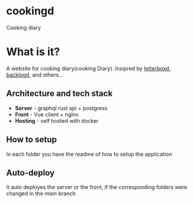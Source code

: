 # cookingd
Cooking diary

# What is it?
A website for cooking diary(cooking Diary). Insipred by [letterboxd](https://letterboxd.com/), [backlogd](https://www.backloggd.com/), and others...

## Architecture and tech stack
* **Server** - graphql rust api + postgress
* **Front** - Vue client + nginx
* **Hosting** - self hosted with docker


## How to setup
In each folder you have the readme of how to setup the application


## Auto-deploy
It auto deployes the server or the front, if the corresponding folders were changed in the _main_ branch
